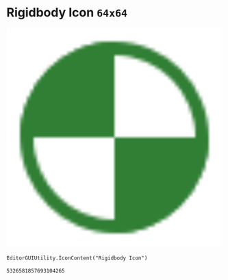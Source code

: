 # Rigidbody Icon `64x64`
<img src="/img/Rigidbody%20Icon.png" width=512 height=512>

``` CSharp
EditorGUIUtility.IconContent("Rigidbody Icon")
```
```
5326581857693104265
```
